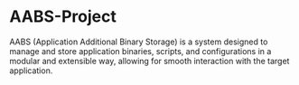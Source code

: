 # AABS-Project
AABS (Application Additional Binary Storage) is a system designed to manage and store application binaries, scripts, and configurations in a modular and extensible way, allowing for smooth interaction with the target application.
